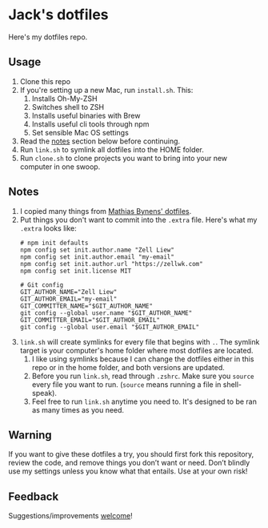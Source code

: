 # Jack's dotfiles

Here's my dotfiles repo.

## Usage

1. Clone this repo
2. If you're setting up a new Mac, run `install.sh`. This:
	1. Installs Oh-My-ZSH
	2. Switches shell to ZSH
	3. Installs useful binaries with Brew
	4. Installs useful cli tools through npm
	5. Set sensible Mac OS settings
3. Read the [notes](#notes) section below before continuing.
4. Run `link.sh` to symlink all dotfiles into the HOME folder.
5. Run `clone.sh` to clone projects you want to bring into your new computer in one swoop.

## Notes

1. I copied many things from [Mathias Bynens' dotfiles](https://github.com/mathiasbynens/dotfiles).
2. Put things you don't want to commit into the `.extra` file. Here's what my `.extra` looks like:
	```
	# npm init defaults
	npm config set init.author.name "Zell Liew"
	npm config set init.author.email "my-email"
	npm config set init.author.url "https://zellwk.com"
	npm config set init.license MIT

	# Git config
	GIT_AUTHOR_NAME="Zell Liew"
	GIT_AUTHOR_EMAIL="my-email"
	GIT_COMMITTER_NAME="$GIT_AUTHOR_NAME"
	git config --global user.name "$GIT_AUTHOR_NAME"
	GIT_COMMITTER_EMAIL="$GIT_AUTHOR_EMAIL"
	git config --global user.email "$GIT_AUTHOR_EMAIL"
	```
3. `link.sh` will create symlinks for every file that begins with `.`. The symlink target is your computer's home folder where most dotfiles are located.
	1. I like using symlinks because I can change the dotfiles either in this repo or in the home folder, and both versions are updated.
	2. Before you run `link.sh`, read through `.zshrc`. Make sure you `source` every file you want to run. (`source` means running a file in shell-speak).
	3. Feel free to run `link.sh` anytime you need to. It's designed to be ran as many times as you need.

## Warning

If you want to give these dotfiles a try, you should first fork this repository, review the code, and remove things you don’t want or need. Don’t blindly use my settings unless you know what that entails. Use at your own risk!

## Feedback

Suggestions/improvements
[welcome](https://github.com/jackw/dotfiles/issues)!
